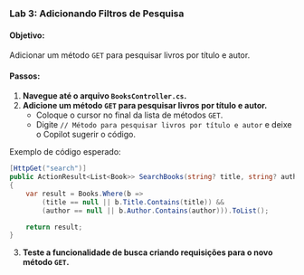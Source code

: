 ### Lab 3: Adicionando Filtros de Pesquisa

#### Objetivo:
Adicionar um método `GET` para pesquisar livros por título e autor.

#### Passos:
1. **Navegue até o arquivo `BooksController.cs`.**
2. **Adicione um método `GET` para pesquisar livros por título e autor.**
   - Coloque o cursor no final da lista de métodos `GET`.
   - Digite `// Método para pesquisar livros por título e autor` e deixe o Copilot sugerir o código.

Exemplo de código esperado:

```csharp
[HttpGet("search")]
public ActionResult<List<Book>> SearchBooks(string? title, string? author)
{
    var result = Books.Where(b => 
        (title == null || b.Title.Contains(title)) &&
        (author == null || b.Author.Contains(author))).ToList();

    return result;
}
```

3. **Teste a funcionalidade de busca criando requisições para o novo método `GET`.**